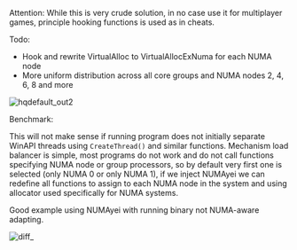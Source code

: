 Attention:
While this is very crude solution, in no case use it for multiplayer games, principle hooking functions is used as in cheats.

Todo:
- Hook and rewrite VirtualAlloc to VirtualAllocExNuma for each NUMA node
- More uniform distribution across all core groups and NUMA nodes 2, 4, 6, 8 and more

![hqdefault_out2](https://github.com/GermanAizek/NUMAyei/assets/21138600/f3eae1b4-1044-4266-9236-53f411a7d057)

Benchmark:

This will not make sense if running program does not initially separate WinAPI threads using `CreateThread()` and similar functions. Mechanism load balancer is simple, most programs do not work and do not call functions specifying NUMA node or group processors, so by default very first one is selected (only NUMA 0 or only NUMA 1), if we inject NUMAyei we can redefine all functions to assign to each NUMA node in the system and using allocator used specifically for NUMA systems.

Good example using NUMAyei with running binary not NUMA-aware adapting.

![diff_](https://github.com/GermanAizek/NUMAyei/assets/21138600/a9da1ef1-4aff-4fd1-bb10-a359c224f32f)
